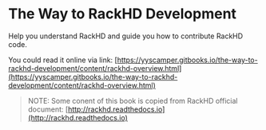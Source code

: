 # The Way to RackHD Development

Help you understand RackHD and guide you how to contribute RackHD code.

You could read it online via link: [https://yyscamper.gitbooks.io/the-way-to-rackhd-development/content/rackhd-overview.html](https://yyscamper.gitbooks.io/the-way-to-rackhd-development/content/rackhd-overview.html)

> NOTE: Some conent of this book is copied from RackHD official document: [http://rackhd.readthedocs.io](http://rackhd.readthedocs.io)



